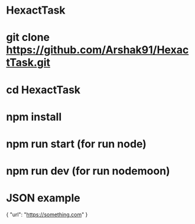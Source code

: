 # HexactTask

# git clone https://github.com/Arshak91/HexactTask.git
# cd HexactTask
# npm install

# npm run start (for run node)

# npm run dev  (for run nodemoon)

# JSON example
{
	"url": "https://something.com"
}